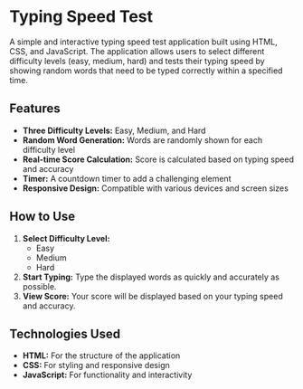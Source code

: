 # Typing Speed Test
A simple and interactive typing speed test application built using HTML, CSS, and JavaScript. The application allows users to select different difficulty levels (easy, medium, hard) and tests their typing speed by showing random words that need to be typed correctly within a specified time.

## Features
- **Three Difficulty Levels:** Easy, Medium, and Hard
- **Random Word Generation:** Words are randomly shown for each difficulty level
- **Real-time Score Calculation:** Score is calculated based on typing speed and accuracy
- **Timer:** A countdown timer to add a challenging element
- **Responsive Design:** Compatible with various devices and screen sizes

## How to Use
1. **Select Difficulty Level:**
   - Easy
   - Medium
   - Hard
2. **Start Typing:** Type the displayed words as quickly and accurately as possible.
3. **View Score:** Your score will be displayed based on your typing speed and accuracy.

## Technologies Used
- **HTML:** For the structure of the application
- **CSS:** For styling and responsive design
- **JavaScript:** For functionality and interactivity
